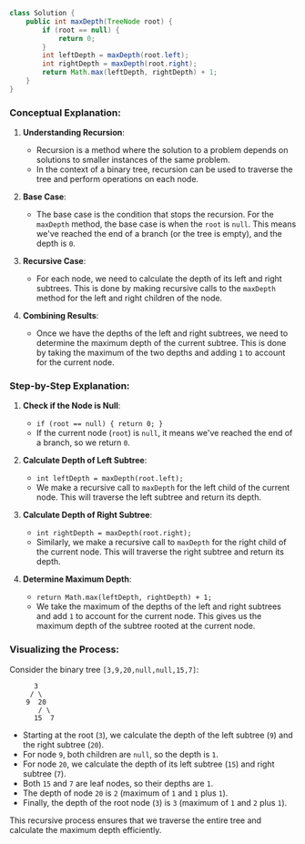 
``` java
class Solution {
    public int maxDepth(TreeNode root) {
        if (root == null) {
            return 0;
        }
        int leftDepth = maxDepth(root.left);
        int rightDepth = maxDepth(root.right);
        return Math.max(leftDepth, rightDepth) + 1;
    }
}
```


### Conceptual Explanation:

1. **Understanding Recursion**:
   - Recursion is a method where the solution to a problem depends on solutions to smaller instances of the same problem.
   - In the context of a binary tree, recursion can be used to traverse the tree and perform operations on each node.

2. **Base Case**:
   - The base case is the condition that stops the recursion. For the `maxDepth` method, the base case is when the `root` is `null`. This means we've reached the end of a branch (or the tree is empty), and the depth is `0`.

3. **Recursive Case**:
   - For each node, we need to calculate the depth of its left and right subtrees. This is done by making recursive calls to the `maxDepth` method for the left and right children of the node.

4. **Combining Results**:
   - Once we have the depths of the left and right subtrees, we need to determine the maximum depth of the current subtree. This is done by taking the maximum of the two depths and adding `1` to account for the current node.

### Step-by-Step Explanation:

1. **Check if the Node is Null**:
   - `if (root == null) { return 0; }`
   - If the current node (`root`) is `null`, it means we've reached the end of a branch, so we return `0`.

2. **Calculate Depth of Left Subtree**:
   - `int leftDepth = maxDepth(root.left);`
   - We make a recursive call to `maxDepth` for the left child of the current node. This will traverse the left subtree and return its depth.

3. **Calculate Depth of Right Subtree**:
   - `int rightDepth = maxDepth(root.right);`
   - Similarly, we make a recursive call to `maxDepth` for the right child of the current node. This will traverse the right subtree and return its depth.

4. **Determine Maximum Depth**:
   - `return Math.max(leftDepth, rightDepth) + 1;`
   - We take the maximum of the depths of the left and right subtrees and add `1` to account for the current node. This gives us the maximum depth of the subtree rooted at the current node.

### Visualizing the Process:

Consider the binary tree `[3,9,20,null,null,15,7]`:

```
      3
     / \
    9  20
       / \
      15  7
```

- Starting at the root (`3`), we calculate the depth of the left subtree (`9`) and the right subtree (`20`).
- For node `9`, both children are `null`, so the depth is `1`.
- For node `20`, we calculate the depth of its left subtree (`15`) and right subtree (`7`).
- Both `15` and `7` are leaf nodes, so their depths are `1`.
- The depth of node `20` is `2` (maximum of `1` and `1` plus `1`).
- Finally, the depth of the root node (`3`) is `3` (maximum of `1` and `2` plus `1`).

This recursive process ensures that we traverse the entire tree and calculate the maximum depth efficiently.

